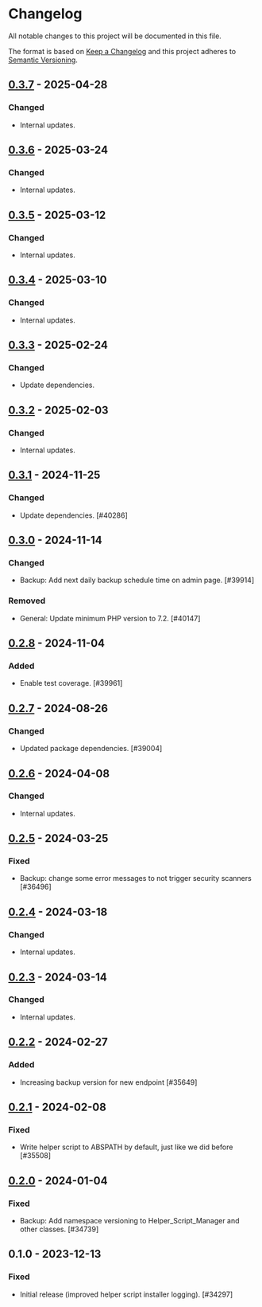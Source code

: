 # Changelog

All notable changes to this project will be documented in this file.

The format is based on [Keep a Changelog](https://keepachangelog.com/en/1.0.0/)
and this project adheres to [Semantic Versioning](https://semver.org/spec/v2.0.0.html).

## [0.3.7] - 2025-04-28
### Changed
- Internal updates.

## [0.3.6] - 2025-03-24
### Changed
- Internal updates.

## [0.3.5] - 2025-03-12
### Changed
- Internal updates.

## [0.3.4] - 2025-03-10
### Changed
- Internal updates.

## [0.3.3] - 2025-02-24
### Changed
- Update dependencies.

## [0.3.2] - 2025-02-03
### Changed
- Internal updates.

## [0.3.1] - 2024-11-25
### Changed
- Update dependencies. [#40286]

## [0.3.0] - 2024-11-14
### Changed
- Backup: Add next daily backup schedule time on admin page. [#39914]

### Removed
- General: Update minimum PHP version to 7.2. [#40147]

## [0.2.8] - 2024-11-04
### Added
- Enable test coverage. [#39961]

## [0.2.7] - 2024-08-26
### Changed
- Updated package dependencies. [#39004]

## [0.2.6] - 2024-04-08
### Changed
- Internal updates.

## [0.2.5] - 2024-03-25
### Fixed
- Backup: change some error messages to not trigger security scanners [#36496]

## [0.2.4] - 2024-03-18
### Changed
- Internal updates.

## [0.2.3] - 2024-03-14
### Changed
- Internal updates.

## [0.2.2] - 2024-02-27
### Added
- Increasing backup version for new endpoint [#35649]

## [0.2.1] - 2024-02-08
### Fixed
- Write helper script to ABSPATH by default, just like we did before [#35508]

## [0.2.0] - 2024-01-04
### Fixed
- Backup: Add namespace versioning to Helper_Script_Manager and other classes. [#34739]

## 0.1.0 - 2023-12-13
### Fixed
- Initial release (improved helper script installer logging). [#34297]

[0.3.7]: https://github.com/Automattic/jetpack-backup-helper-script-manager/compare/v0.3.6...v0.3.7
[0.3.6]: https://github.com/Automattic/jetpack-backup-helper-script-manager/compare/v0.3.5...v0.3.6
[0.3.5]: https://github.com/Automattic/jetpack-backup-helper-script-manager/compare/v0.3.4...v0.3.5
[0.3.4]: https://github.com/Automattic/jetpack-backup-helper-script-manager/compare/v0.3.3...v0.3.4
[0.3.3]: https://github.com/Automattic/jetpack-backup-helper-script-manager/compare/v0.3.2...v0.3.3
[0.3.2]: https://github.com/Automattic/jetpack-backup-helper-script-manager/compare/v0.3.1...v0.3.2
[0.3.1]: https://github.com/Automattic/jetpack-backup-helper-script-manager/compare/v0.3.0...v0.3.1
[0.3.0]: https://github.com/Automattic/jetpack-backup-helper-script-manager/compare/v0.2.8...v0.3.0
[0.2.8]: https://github.com/Automattic/jetpack-backup-helper-script-manager/compare/v0.2.7...v0.2.8
[0.2.7]: https://github.com/Automattic/jetpack-backup-helper-script-manager/compare/v0.2.6...v0.2.7
[0.2.6]: https://github.com/Automattic/jetpack-backup-helper-script-manager/compare/v0.2.5...v0.2.6
[0.2.5]: https://github.com/Automattic/jetpack-backup-helper-script-manager/compare/v0.2.4...v0.2.5
[0.2.4]: https://github.com/Automattic/jetpack-backup-helper-script-manager/compare/v0.2.3...v0.2.4
[0.2.3]: https://github.com/Automattic/jetpack-backup-helper-script-manager/compare/v0.2.2...v0.2.3
[0.2.2]: https://github.com/Automattic/jetpack-backup-helper-script-manager/compare/v0.2.1...v0.2.2
[0.2.1]: https://github.com/Automattic/jetpack-backup-helper-script-manager/compare/v0.2.0...v0.2.1
[0.2.0]: https://github.com/Automattic/jetpack-backup-helper-script-manager/compare/v0.1.0...v0.2.0
